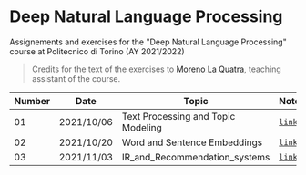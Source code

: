 # Deep Natural Language Processing

Assignements and exercises for the "Deep Natural Language Processing" course at Politecnico di Torino (AY 2021/2022)

> Credits for the text of the exercises to [Moreno La Quatra](https://github.com/MorenoLaQuatra/DeepNLP), teaching assistant of the course.

| Number  | Date | Topic  | Notebook |
| ------------- | ------------- | ------------- | ------------- |
| 01 | 2021/10/06 | Text Processing and Topic Modeling | [`link`](https://github.com/francescodisalvo05/polito-deep-nlp/blob/main/Labs/Lab_01_text_processing_and_topic_modelling.ipynb) | 
| 02 | 2021/10/20 | Word and Sentence Embeddings | [`link`](https://github.com/francescodisalvo05/polito-deep-nlp/blob/main/Labs/Lab_02_Word_and_Sentence_Embeddings.ipynb) |
| 03 | 2021/11/03 | IR_and_Recommendation_systems | [`link`](https://github.com/francescodisalvo05/polito-deep-nlp/blob/main/Labs/Lab_03_IR_and_Recommendation_systems.ipynb) | 

